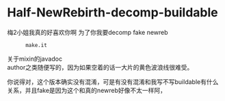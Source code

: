 # Half-NewRebirth-decomp-buildable
梅2小姐我真的好喜欢你啊 为了你我要decomp fake newreb

          make.it

关于mixin的javadoc  
author之类随便写的，因为如果空着的话一大片的黄色波浪线很难受。


  
你说得对，这个版本确实没有混淆，可是有没有混淆和我写不写buildable有什么关系，并且fake是因为这个和真的newreb好像不太一样阿，
